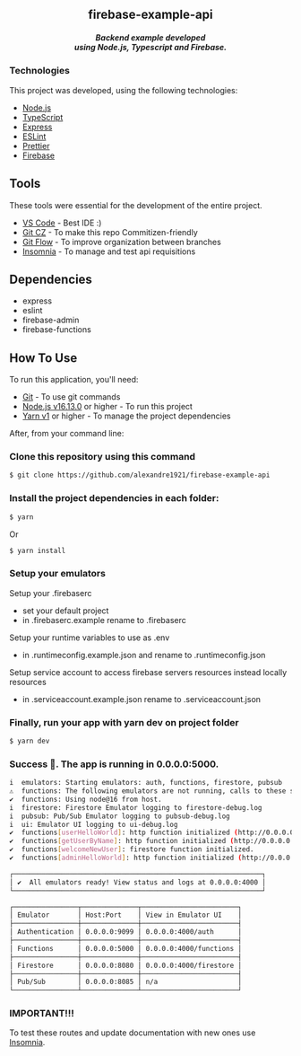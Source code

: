 <h2 align="center">
  firebase-example-api
</h2>
<h5 align="center">
 Backend example developed <br/> using Node.js, Typescript and Firebase.
</h4>

### Technologies

This project was developed, using the following technologies:

- [Node.js](nodejs)
- [TypeScript](https://www.typescriptlang.org)
- [Express](https://expressjs.com)
- [ESLint](https://eslint.org)
- [Prettier](https://prettier.io)
- [Firebase](https://firebase.google.com)

## Tools

These tools were essential for the development of the entire project.

- [VS Code][vc] - Best IDE :)
- [Git CZ](https://github.com/commitizen/cz-cli) - To make this repo Commitizen-friendly
- [Git Flow](https://danielkummer.github.io/git-flow-cheatsheet/index.html) - To improve organization between branches
- [Insomnia](https://insomnia.rest/) - To manage and test api requisitions

## Dependencies

- express
- eslint
- firebase-admin
- firebase-functions

## How To Use

To run this application, you'll need:

- [Git](https://git-scm.com) - To use git commands
- [Node.js v16.13.0][nodejs] or higher - To run this project
- [Yarn v1](https://yarnpkg.com) or higher - To manage the project dependencies

[nodejs]: https://nodejs.org/
[vc]: https://code.visualstudio.com/

After, from your command line:

### Clone this repository using this command

```bash
$ git clone https://github.com/alexandre1921/firebase-example-api
```

### Install the project dependencies in each folder:

```bash
$ yarn
```
Or

```bash
$ yarn install
```

### Setup your emulators
Setup your .firebaserc
- set your default project
- in .firebaserc.example rename to .firebaserc

Setup your runtime variables to use as .env
- in .runtimeconfig.example.json and rename to .runtimeconfig.json

Setup service account to access firebase servers resources instead locally resources
- in .serviceaccount.example.json rename to .serviceaccount.json

### Finally, run your app with yarn dev on project folder

```bash
$ yarn dev
```

### Success 🚀. The app is running in 0.0.0.0:5000.

```bash
i  emulators: Starting emulators: auth, functions, firestore, pubsub
⚠  functions: The following emulators are not running, calls to these services from the Functions emulator will affect production: database, hosting
✔  functions: Using node@16 from host.
i  firestore: Firestore Emulator logging to firestore-debug.log
i  pubsub: Pub/Sub Emulator logging to pubsub-debug.log
i  ui: Emulator UI logging to ui-debug.log
✔  functions[userHelloWorld]: http function initialized (http://0.0.0.0:5001/firebase-example-api/us-central1/userHelloWorld).
✔  functions[getUserByName]: http function initialized (http://0.0.0.0:5001/firebase-example-api/us-central1/getUserByName).
✔  functions[welcomeNewUser]: firestore function initialized.
✔  functions[adminHelloWorld]: http function initialized (http://0.0.0.0:5001/firebase-example-api/us-central1/adminHelloWorld).

┌──────────────────────────────────────────────────────────────┐
│ ✔  All emulators ready! View status and logs at 0.0.0.0:4000 │
└──────────────────────────────────────────────────────────────┘

┌────────────────┬──────────────┬────────────────────────┐
│ Emulator       │ Host:Port    │ View in Emulator UI    │
├────────────────┼──────────────┼────────────────────────┤
│ Authentication │ 0.0.0.0:9099 │ 0.0.0.0:4000/auth      │
├────────────────┼──────────────┼────────────────────────┤
│ Functions      │ 0.0.0.0:5000 │ 0.0.0.0:4000/functions │
├────────────────┼──────────────┼────────────────────────┤
│ Firestore      │ 0.0.0.0:8080 │ 0.0.0.0:4000/firestore │
├────────────────┼──────────────┼────────────────────────┤
│ Pub/Sub        │ 0.0.0.0:8085 │ n/a                    │
└────────────────┴──────────────┴────────────────────────┘
```

### IMPORTANT!!!

To test these routes and update documentation with new ones use [Insomnia](https://docs.insomnia.rest/insomnia/design-documents).
